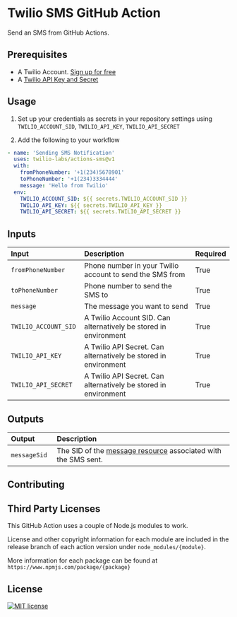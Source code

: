 # Twilio SMS GitHub Action

Send an SMS from GitHub Actions.

## Prerequisites

- A Twilio Account. [Sign up for free](https://www.twilio.com/try-twilio)
- A [Twilio API Key and Secret](https://www.twilio.com/docs/iam/keys/api-key)

## Usage

1. Set up your credentials as secrets in your repository settings using `TWILIO_ACCOUNT_SID`, `TWILIO_API_KEY`, `TWILIO_API_SECRET`

2. Add the following to your workflow

```yml
- name: 'Sending SMS Notification'
  uses: twilio-labs/actions-sms@v1
  with:
    fromPhoneNumber: '+1(234)5678901'
    toPhoneNumber: '+1(234)3334444'
    message: 'Hello from Twilio'
  env:
    TWILIO_ACCOUNT_SID: ${{ secrets.TWILIO_ACCOUNT_SID }}
    TWILIO_API_KEY: ${{ secrets.TWILIO_API_KEY }}
    TWILIO_API_SECRET: ${{ secrets.TWILIO_API_SECRET }}
```

## Inputs

| Input                                          | Description                                                                                                               |  Required|
| :--------------------------------------- | :------------------------------------------------------------------------------------------------------| :--------------|
|  ```fromPhoneNumber ```  | Phone number in your Twilio account to send the SMS from                  |      True      |
| ```toPhoneNumber ```        | Phone number to send the SMS to	                                                                  |      True     |
| ```message ```	                    | The message you want to send                                                                         |      True     |
|  ```TWILIO_ACCOUNT_SID ```  | A Twilio Account SID. Can alternatively be stored in environment |      True     |
| ```TWILIO_API_KEY ```        |  A Twilio API Secret. Can alternatively be stored in environment          |      True     |
| ```TWILIO_API_SECRET ```	   | A Twilio API Secret. Can alternatively be stored in environment       |      True     |



## Outputs

| Output                                          | Description                                                   
| :--------------------------------------- | :------------------------------------------------------------------------------------------------------| 
|  ```messageSid ```  | The SID of the [message resource](https://www.twilio.com/docs/sms/api/message-resource#message-properties) associated with the SMS sent.  | 



## Contributing

## Third Party Licenses

This GitHub Action uses a couple of Node.js modules to work.

License and other copyright information for each module are included in the release branch of each action version under `node_modules/{module}`.

More information for each package can be found at `https://www.npmjs.com/package/{package}`

## License

[![MIT license](https://img.shields.io/badge/License-MIT-blue.svg)](https://lbesson.mit-license.org/)
